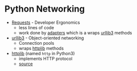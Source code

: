 
# Python Networking

* [Requests](http://docs.python-requests.org/en/master/) - Developer Ergonomics
    * less lines of code
    * work done by [adapters](https://github.com/requests/requests/blob/master/requests/adapters.py#L388) which is a wraps [urllib3](https://urllib3.readthedocs.io/en/latest/) methods
* [urllib3](https://urllib3.readthedocs.io/en/latest/) - Object-oriented networking
    * Connection pools
    * wraps [httplib](https://docs.python.org/2/library/httplib.html) methods
* [httplib](https://docs.python.org/2/library/httplib.html) (named `http` in Python3)
    * implements HTTP protocol
    * [source](https://github.com/python/cpython/tree/master/Lib/http) 
